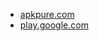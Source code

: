 * [apkpure.com](https://apkpure.com/pcloud-cloud-storage/com.pcloud.pcloud)
* [play.google.com](https://play.google.com/store/apps/details?id=com.pcloud.pcloud)
